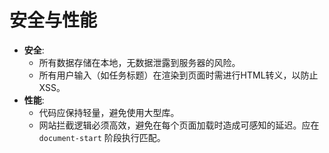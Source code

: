 # 安全与性能

  * **安全**:
      * 所有数据存储在本地，无数据泄露到服务器的风险。
      * 所有用户输入（如任务标题）在渲染到页面时需进行HTML转义，以防止XSS。
  * **性能**:
      * 代码应保持轻量，避免使用大型库。
      * 网站拦截逻辑必须高效，避免在每个页面加载时造成可感知的延迟。应在 `document-start` 阶段执行匹配。